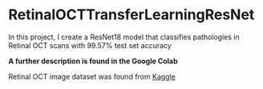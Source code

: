 # RetinalOCTTransferLearningResNet
In this project, I create a ResNet18 model that classifies pathologies in Retinal OCT scans with 99.57% test set accuracy

**A further description is found in the Google Colab**

Retinal OCT image dataset was found from [Kaggle](https://www.kaggle.com/datasets/paultimothymooney/kermany2018)
